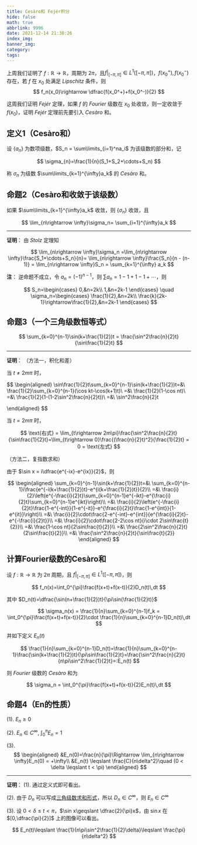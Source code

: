```yaml
---
title: Cesàro和 Fejér积分
hide: false
math: true
abbrlink: 9996
date: 2021-12-14 21:30:26
index_img:
banner_img:
category:
tags:
---
```


上周我们证明了 $f:\mathbb R\rightarrow \mathbb R$，周期为 $2\pi$，且$f\biggl|_{[-\pi,\pi]}\in L^1([-\pi,\pi])$，$f(x_0^+),f(x_0^-)$ 存在，若 $f$ 在 $x_0$ 处满足 $Lipschitz$ 条件，则 
$$
f_n(x_0)\rightarrow \dfrac{f(x_0^+)+f(x_0^-)}{2}
$$

这周我们证明 $Fejér$ 定理，如果 $f$ 的 $Fourier$ 级数在 $x_0$ 处收敛，则一定收敛于 $f(x_0)$，证明 $Fejér$ 定理前先要引入 $Cesàro$ 和。

## 定义1（Cesàro和）

设 $\{a_n\}$ 为数项级数，$S_n = \sum\limits_{i=1}^na_i$ 为该级数的部分和，记

$$
\sigma_{n}=\frac{1}{n}(S_1+S_2+\cdots+S_n)
$$

称 $\sigma_n$ 为级数 $\sum\limits_{k=1}^{\infty}a_k$ 的 $Cesàro$ 和。

## 命题2（Cesàro和收敛于该级数）

如果 $\sum\limits_{k=1}^{\infty}a_k$ 收敛，则 $\{\sigma_n\}$ 收敛，且

$$
\lim_{n\rightarrow \infty}\sigma_n= \sum_{i=1}^{\infty}a_k
$$

---

**证明**： 由 $Stolz$ 定理知

$$
\lim_{n\rightarrow \infty}\sigma_n =\lim_{n\rightarrow \infty}\frac{S_1+\cdots+S_n}{n}= \lim_{n\rightarrow \infty}\frac{S_n}{n - (n-1)} = \lim_{n\rightarrow \infty}S_n = \sum_{k=1}^{\infty} a_k
$$

**注**： 逆命题不成立，令 $a_n = (-1)^{n-1}$，则 $\sum a_n = 1-1+1-1+\cdots$，则

$$
S_n=\begin{cases}
0,&n=2k\\
1,&n=2k-1
\end{cases}
\quad \sigma_n=\begin{cases}
\frac{1}{2},&n=2k\\
\frac{k}{2k-1}\rightarrow\frac{1}{2},&n=2k-1
\end{cases}
$$

## 命题3（一个三角级数恒等式）

$$
\sum_{k=0}^{n-1}\sin(k+\frac{1}{2})t = \frac{\sin^2\frac{n}{2}t}{\sin\frac{1}{2}t}
$$

---

**证明**： （方法一，积化和差）

当 $t\neq 2m\pi$ 时，

$$
\begin{aligned}
\sin\frac{1}{2}t\sum_{k=0}^{n-1}\sin(k+\frac{1}{2})t=&\ \frac{1}{2}\sum_{k=0}^{n-1}(\cos kt-\cos(k+1)t)\\
=&\ \frac{1}{2}(1-\cos nt)\\
=&\ \frac{1}{2}(1-(1-2\sin^2\frac{n}{2}t))\\
=&\ \sin^2\frac{n}{2}t

\end{aligned}
$$

当 $t = 2m\pi$ 时，

$$
\text{右式} = \lim_{t\rightarrow 2m\pi}\frac{\sin^2\frac{n}{2}t}{\sin\frac{1}{2}t}=\lim_{t\rightarrow 0}\frac{(\frac{n}{2}t)^2}{\frac{1}{2}t} = 0 = \text{左式}
$$

（方法二，复指数求和）

由于 $\sin x = i\dfrac{e^{-ix}-e^{ix}}{2}$，则

$$
\begin{aligned}
\sum_{k=0}^{n-1}\sin(k+\frac{1}{2})t=&\ \sum_{k=0}^{n-1}i\frac{e^{-i(k+\frac{1}{2})t}-e^{i(k+\frac{1}{2})t}}{2}\\
=&\ \frac{i}{2}\left(e^{-\frac{i}{2}t}\sum_{k=0}^{n-1}e^{-ikt}-e^{\frac{i}{2}t}\sum_{k=0}^{n-1}e^{ikt}\right)\\
=&\ \frac{i}{2}\left(e^{-\frac{i}{2}t}\frac{1-e^{-int}}{1-e^{-it}}-e^{\frac{i}{2}t}\frac{1-e^{int}}{1-e^{it}}\right)\\
=&\ \frac{i}{2}\cdot\frac{2-e^{-int}-e^{int}}{e^{\frac{i}{2}t}-e^{-\frac{i}{2}t}}\\
=&\ \frac{i}{2}\cdot\frac{2-2\cos nt}{i\cdot 2\sin\frac{t}{2}}\\
=&\ \frac{1-\cos nt}{2\sin\frac{t}{2}}\\
=&\ \frac{2\sin^2\frac{n}{2}t}{2\sin\frac{t}{2}}\\
=&\ \frac{\sin^2\frac{n}{2}t}{\sin\frac{t}{2}}
\end{aligned}
$$

## 计算Fourier级数的Cesàro和

设 $f:\mathbb R\rightarrow \mathbb R$ 为 $2\pi$ 周期，且 $f\biggl|_{[-\pi,\pi]}\in L^1([-\pi,\pi])$，则

$$
f_n(x)=\int_0^{\pi}\frac{f(x+t)+f(x-t)}{2}D_n(t)\,dt
$$

其中 $D_n(t)=\dfrac{\sin(n+\frac{1}{2})t}{\pi\sin(\frac{1}{2}t)}$

$$
\sigma_n(x) = \frac{1}{n}\sum_{k=0}^{n-1}f_k = \int_0^{\pi}\frac{f(x+t)+f(x-t)}{2}\cdot \frac{1}{n}\sum_{k=0}^{n-1}D_n(t)\,dt
$$

并如下定义 $E_n(t)$

$$
\frac{1}{n}\sum_{k=0}^{n-1}D_n(t)=\frac{1}{n}\sum_{k=0}^{n-1}\frac{\sin(k+\frac{1}{2})t}{\pi\sin\frac{1}{2}t}=\frac{\sin^2\frac{n}{2}t}{n\pi\sin^2\frac{1}{2}t}=:E_n(t)
$$

则 $Fourier$ 级数的 $Cesàro$ 和为

$$
\sigma_n = \int_0^{\pi}\frac{f(x+t)+f(x-t)}{2}E_n(t)\,dt
$$

## 命题4（En的性质）

(1). $E_n\geqslant 0$

(2). $E_n\in C^{\infty}$, $\int_0^{\pi}E_n = 1$

(3). 
$$
\begin{aligned}
&E_n(0)=\frac{n}{\pi}\Rightarrow \lim_{n\rightarrow \infty}E_n(0) = +\infty\\
&E_n(t) \leqslant \frac{C}{n\delta^2}\quad (0 < \delta \leqslant t < \pi)
\end{aligned}
$$

---

**证明**： (1). 通过定义式即可看出。

(2). 由于 $D_n$ 可以写成[三角级数求和形式](/posts/41316/#命题4一个三角求和恒等式)，所以 $D_n\in C^{\infty}$，则 $E_n\in C^{\infty}$

(3). 设 $0 < \delta\leqslant t < \pi$，$\sin x\geqslant \dfrac{2}{\pi}x$，由 $\sin x$ 在 $[0,\dfrac{\pi}{2}]$ 上的图像可以看出。

$$
E_n(t)\leqslant \frac{1}{n\pi\sin^2\frac{1}{2}\delta}\leqslant \frac{\pi}{n\delta^2}
$$
